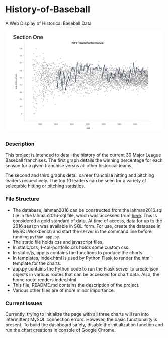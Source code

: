 # History-of-Baseball
A Web Display of Historical Baseball Data

![Yankees History](./images/Yankees-History.png)

### Description
This project is intended to detail the history of the current 30 Major League Baseball franchises.  The first graph details the winning percentage for each season for a given franchise versus all other historical teams.

The second and third graphs detail career franchise hitting and pitching leaders respectively.  The top 10 leaders can be seen for a variety of selectable hitting or pitching statistics.

### File Structure
 - The database, lahman2016 can be constructed from the lahman2016.sql file in the lahman2016-sql file, which was accessed from [here](http://www.seanlahman.com/baseball-archive/statistics/).  This is considered a gold standard of data.  At time of access, data for up to the 2016 season was available in SQL form.  For use, create the database in MySQLWorkbench and start the server in the command line before running `python app.py`.
 - The static file holds css and javascript files.
 - In static/css, 1-col-portfolio.css holds some custom css.
 - In static/js, app.js contains the functions to produce the charts.
 - In templates, index.html is used by Python Flask to render the html template for the charts.
 - app.py contains the Python code to run the Flask server to create json objects in various routes that can be accessed for chart data.  Also, the home route renders index.html
 - This file, README.md contains the description of the project.
 - Various other files are of more minor importance.

 ### Current Issues
 Currently, trying to initialize the page with all three charts will run into intermittent MySQL connection errors.  However, the basic functionality is present.  To build the dashboard safely, disable the initialization function and run the chart creations in console of Google Chrome.


